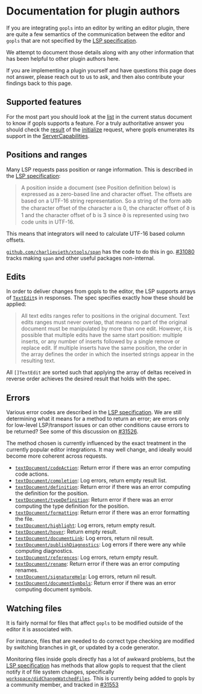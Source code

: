 # Documentation for plugin authors

If you are integrating `gopls` into an editor by writing an editor plugin, there are quite a few semantics of the communication between the editor and `gopls` that are not specified by the [LSP specification].

We attempt to document those details along with any other information that has been helpful to other plugin authors here.

If you are implementing a plugin yourself and have questions this page does not answer, please reach out to us to ask, and then also contribute your findings back to this page.

## Supported features

For the most part you should look at the [list](status.md#supported-features) in the current status document to know if gopls supports a feature.
For a truly authoritative answer you should check the [result][InitializeResult] of the [initialize] request, where gopls enumerates its support in the [ServerCapabilities].


## Positions and ranges

Many LSP requests pass position or range information. This is described in the [LSP specification][lsp-text-documents]:

> A position inside a document (see Position definition below) is expressed as a zero-based line and character offset. The offsets are based on a UTF-16 string representation. So a string of the form a𐐀b the character offset of the character a is 0, the character offset of 𐐀 is 1 and the character offset of b is 3 since 𐐀 is represented using two code units in UTF-16.

This means that integrators will need to calculate UTF-16 based column offsets.

[`github.com/charlievieth/xtools/span`] has the code to do this in go.
[#31080] tracks making `span` and other useful packages non-internal.

## Edits

In order to deliver changes from gopls to the editor, the LSP supports arrays of [`TextEdit`][lsp-textedit]s in responses.
The spec specifies exactly how these should be applied:

> All text edits ranges refer to positions in the original document. Text edits ranges must never overlap, that means no part of the original document must be manipulated by more than one edit. However, it is possible that multiple edits have the same start position: multiple inserts, or any number of inserts followed by a single remove or replace edit. If multiple inserts have the same position, the order in the array defines the order in which the inserted strings appear in the resulting text.

All `[]TextEdit` are sorted such that applying the array of deltas received in reverse order achieves the desired result that holds with the spec.

## Errors

Various error codes are described in the [LSP specification][lsp-response]. We are still determining what it means for a method to return an error; are errors only for low-level LSP/transport issues or can other conditions cause errors to be returned? See some of this discussion on [#31526].

The method chosen is currently influenced by the exact treatment in the currently popular editor integrations. It may well change, and ideally would become more coherent across requests.

* [`textDocument/codeAction`]: Return error if there was an error computing code actions.
* [`textDocument/completion`]: Log errors, return empty result list.
* [`textDocument/definition`]: Return error if there was an error computing the definition for the position.
* [`textDocument/typeDefinition`]: Return error if there was an error computing the type definition for the position.
* [`textDocument/formatting`]: Return error if there was an error formatting the file.
* [`textDocument/highlight`]: Log errors, return empty result.
* [`textDocument/hover`]: Return empty result.
* [`textDocument/documentLink`]: Log errors, return nil result.
* [`textDocument/publishDiagnostics`]: Log errors if there were any while computing diagnostics.
* [`textDocument/references`]: Log errors, return empty result.
* [`textDocument/rename`]: Return error if there was an error computing renames.
* [`textDocument/signatureHelp`]: Log errors, return nil result.
* [`textDocument/documentSymbols`]: Return error if there was an error computing document symbols.

## Watching files

It is fairly normal for files that affect `gopls` to be modified outside of the editor it is associated with.

For instance, files that are needed to do correct type checking are modified by switching branches in git, or updated by a code generator.

Monitoring files inside gopls directly has a lot of awkward problems, but the [LSP specification] has methods that allow gopls to request that the client notify it of file system changes, specifically [`workspace/didChangeWatchedFiles`].
This is currently being added to gopls by a community member, and tracked in [#31553]

[InitializeResult]: https://pkg.go.dev/github.com/charlievieth/xtools/lsp/protocol#InitializeResult
[ServerCapabilities]: https://pkg.go.dev/github.com/charlievieth/xtools/lsp/protocol#ServerCapabilities
[`github.com/charlievieth/xtools/span`]: https://pkg.go.dev/github.com/charlievieth/xtools/span#NewPoint

[LSP specification]: https://microsoft.github.io/language-server-protocol/specifications/specification-3-14/
[lsp-response]: https://github.com/Microsoft/language-server-protocol/blob/gh-pages/_specifications/specification-3-14.md#response-message
[initialize]: https://microsoft.github.io/language-server-protocol/specifications/specification-3-14/#initialize
[lsp-text-documents]: https://github.com/Microsoft/language-server-protocol/blob/gh-pages/_specifications/specification-3-14.md#text-documents
[lsp-textedit]: https://github.com/Microsoft/language-server-protocol/blob/gh-pages/_specifications/specification-3-14.md#textedit

[`textDocument/codeAction`]: https://github.com/Microsoft/language-server-protocol/blob/gh-pages/_specifications/specification-3-14.md#textDocument_codeAction
[`textDocument/completion`]: https://github.com/Microsoft/language-server-protocol/blob/gh-pages/_specifications/specification-3-14.md#textDocument_completion
[`textDocument/definition`]: https://github.com/Microsoft/language-server-protocol/blob/gh-pages/_specifications/specification-3-14.md#textDocument_definition
[`textDocument/typeDefinition`]: https://github.com/Microsoft/language-server-protocol/blob/gh-pages/_specifications/specification-3-14.md#textDocument_typeDefinition
[`textDocument/formatting`]: https://github.com/Microsoft/language-server-protocol/blob/gh-pages/_specifications/specification-3-14.md#textDocument_formatting
[`textDocument/highlight`]: https://github.com/Microsoft/language-server-protocol/blob/gh-pages/_specifications/specification-3-14.md#textDocument_highlight
[`textDocument/hover`]: https://github.com/Microsoft/language-server-protocol/blob/gh-pages/_specifications/specification-3-14.md#textDocument_hover
[`textDocument/documentLink`]: https://github.com/Microsoft/language-server-protocol/blob/gh-pages/_specifications/specification-3-14.md#textDocument_documentLink
[`textDocument/publishDiagnostics`]: https://github.com/Microsoft/language-server-protocol/blob/gh-pages/_specifications/specification-3-14.md#textDocument_publishDiagnostics
[`textDocument/references`]: https://github.com/Microsoft/language-server-protocol/blob/gh-pages/_specifications/specification-3-14.md#textDocument_references
[`textDocument/rename`]: https://github.com/Microsoft/language-server-protocol/blob/gh-pages/_specifications/specification-3-14.md#textDocument_rename
[`textDocument/signatureHelp`]: https://github.com/Microsoft/language-server-protocol/blob/gh-pages/_specifications/specification-3-14.md#textDocument_signatureHelp
[`textDocument/documentSymbols`]: https://github.com/Microsoft/language-server-protocol/blob/gh-pages/_specifications/specification-3-14.md#textDocument_documentSymbols
[`workspace/didChangeWatchedFiles`]: https://github.com/Microsoft/language-server-protocol/blob/gh-pages/_specifications/specification-3-14.md#workspace_didChangeWatchedFiles

[#31080]: https://github.com/golang/go/issues/31080
[#31553]: https://github.com/golang/go/issues/31553
[#31526]: https://github.com/golang/go/issues/31526
